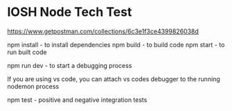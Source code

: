 # IOSH Node Tech Test

https://www.getpostman.com/collections/6c3e1f3ce4399826038d

npm install - to install dependencies
npm build - to build code
npm start - to run built code

npm run dev - to start a debugging process

If you are using vs code, you can attach vs codes debugger to the running nodemon process

npm test - positive and negative integration tests
